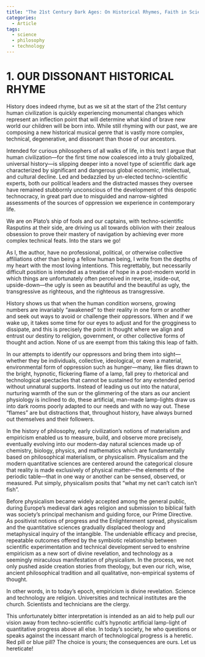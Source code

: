 ```yaml
---
title: "The 21st Century Dark Ages: On Historical Rhymes, Faith in Science & The Limits of Technicians - Part 1"
categories:
  - Article
tags:
  - science
  - philosophy
  - technology
---
```


# 1. OUR DISSONANT HISTORICAL RHYME  
History does indeed rhyme, but as we sit at the start of the 21st century human civilization is quickly experiencing monumental changes which represent an inflection point that will determine what kind of brave new world our children will be born into. While still rhyming with our past, we are composing a new historical musical genre that is vastly more complex, technical, degenerative, and dissonant than those of our ancestors.  

Intended for curious philosophers of all walks of life, in this text I argue that human civilization—for the first time now coalesced into a truly globalized, universal history—is slipping deeper into a novel type of scientific dark age characterized by significant and dangerous global economic, intellectual, and cultural decline. Led and bedazzled by un-elected techno-scientific experts, both our political leaders and the distracted masses they oversee have remained stubbornly unconscious of the development of this despotic technocracy, in great part due to misguided and narrow-sighted assessments of the sources of oppression we experience in contemporary life.  

We are on Plato’s ship of fools and our captains, with techno-scientific Rasputins at their side, are driving us all towards oblivion with their zealous obsession to prove their mastery of navigation by achieving ever more complex technical feats. Into the stars we go!  

As I, the author, have no professional, political, or otherwise collective affiliations other than being a fellow human being, I write from the depths of my heart with the most loving intentions. This regrettably, but necessarily difficult position is intended as a treatise of hope in a post-modern world in which things are unfortunately often perceived in reverse, inside-out, upside-down—the ugly is seen as beautiful and the beautiful as ugly, the transgressive as righteous, and the righteous as transgressive.  

History shows us that when the human condition worsens, growing numbers are invariably “awakened” to their reality in one form or another and seek out ways to avoid or challenge their oppressors. When and if we wake up, it takes some time for our eyes to adjust and for the grogginess to dissipate, and this is precisely the point in thought where we align and entrust our destiny to religion, government, or other collective forms of thought and action. None of us are exempt from this taking this leap of faith.  

In our attempts to identify our oppressors and bring them into sight—whether they be individuals, collective, ideological, or even a material, environmental form of oppression such as hunger—many, like flies drawn to the bright, hypnotic, flickering flame of a lamp, fall prey to rhetorical and technological spectacles that cannot be sustained for any extended period without unnatural supports. Instead of leading us out into the natural, nurturing warmth of the sun or the glimmering of the stars as our ancient physiology is inclined to do, these artificial, man-made lamp-lights draw us into dark rooms poorly adapted to our needs and with no way out. These “flames” are but distractions that, throughout history, have always burned out themselves and their followers.  

In the history of philosophy, early civilization’s notions of materialism and empiricism enabled us to measure, build, and observe more precisely, eventually evolving into our modern-day natural sciences made up of chemistry, biology, physics, and mathematics which are fundamentally based on philosophical materialism, or physicalism. Physicalism and the modern quantitative sciences are centered around the categorical closure that reality is made exclusively of physical matter—the elements of the periodic table—that in one way or another can be sensed, observed, or measured. Put simply, physicalism posits that “what my net can’t catch isn’t fish”.  

Before physicalism became widely accepted among the general public, during Europe’s medieval dark ages religion and submission to biblical faith was society’s principal mechanism and guiding force, our Prime Directive. As positivist notions of progress and the Enlightenment spread, physicalism and the quantitative sciences gradually displaced theology and metaphysical inquiry of the intangible. The undeniable efficacy and precise, repeatable outcomes offered by the symbiotic relationship between scientific experimentation and technical development served to enshrine empiricism as a new sort of divine revelation, and technology as a seemingly miraculous manifestation of physicalism. In the process, we not only pushed aside creation stories from theology, but even our rich, wise, ancient philosophical tradition and all qualitative, non-empirical systems of thought.  

In other words, in to today’s epoch, empiricism is divine revelation. Science and technology are religion. Universities and technical institutes are the church. Scientists and technicians are the clergy.  

This unfortunately bitter interpretation is intended as an aid to help pull our vision away from techno-scientific cult’s hypnotic artificial lamp-light of quantitative progress above all else. In today’s society, he who questions or speaks against the incessant march of technological progress is a heretic. Red pill or blue pill? The choice is yours; the consequences are ours. Let us hereticate!  
